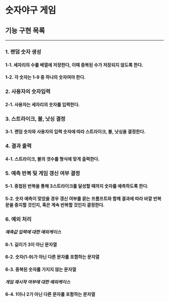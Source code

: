 # 숫자야구 게임

## 기능 구현 목록
---
### 1. 랜덤 숫자 생성
#### 1-1. 세자리의 수를 배열에 저장한다, 이때 중복된 수가 저장되지 않도록 한다. 
#### 1-2. 각 숫자는 1-9 중 하나의 숫자여야 한다. 


### 2. 사용자의 숫자입력
#### 2-1. 사용자는 세자리의 숫자를 입력한다.


### 3. 스트라이크, 볼, 낫싱 결정
#### 3-1. 랜덤 숫자와 사용자의 입력 숫자에 따라 스트라이크, 볼, 낫싱을 결정한다. 


### 4. 결과 출력
#### 4-1. 스트라이크, 볼의 갯수를 형식에 맞게 출력한다. 


### 5. 예측 반복 및 게임 갱신 여부 결정
#### 5-1. 중첩된 반복을 통해 3스트라이크를 달성할 때까지 숫자를 예측하도록 한다. 
#### 5-2. 숫자 예측이 맞았을 경우 갱신 여부를 묻는 프롬프트와 함께 결과에 따라 바깥 반복문을 중지할 것인지, 혹은 계속 반복할 것인지 결정한다. 


### 6. 예외 처리

#### *예측값 입력에 대한 예외케이스*
#### 6-1. 길이가 3이 아닌 문자열
#### 6-2. 숫자(1-9)가 아닌 다른 문자를 포함하는 문자열
#### 6-3. 중복된 숫자를 가지지 않는 문자열

#### *게임 재시작 여부에 대한 예외케이스*
#### 6-4. 1이나 2가 아닌 다른 문자를 포함하는 문자열
